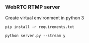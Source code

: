 ### WebRTC RTMP server

Create virtual environment in python 3

```pip install -r requirements.txt```

```python server.py --stream y```
